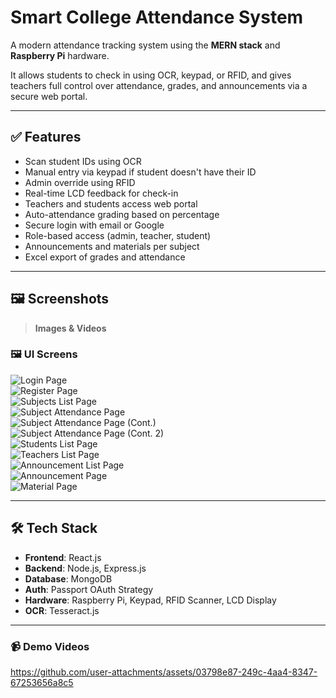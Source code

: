 # Smart College Attendance System

A modern attendance tracking system using the **MERN stack** and **Raspberry Pi** hardware.

It allows students to check in using OCR, keypad, or RFID, and gives teachers full control over attendance, grades, and announcements via a secure web portal.

---

## ✅ Features

- Scan student IDs using OCR  
- Manual entry via keypad if student doesn't have their ID  
- Admin override using RFID  
- Real-time LCD feedback for check-in  
- Teachers and students access web portal  
- Auto-attendance grading based on percentage  
- Secure login with email or Google  
- Role-based access (admin, teacher, student)  
- Announcements and materials per subject  
- Excel export of grades and attendance  

---

## 🖼️ Screenshots

> **Images & Videos**

### 🖼️ UI Screens

![Login Page](assets/page1.png)  
![Register Page](assets/page2.png)  
![Subjects List Page](assets/page3.png)  
![Subject Attendance Page](assets/page4.png)  
![Subject Attendance Page (Cont.)](assets/page5.png)  
![Subject Attendance Page (Cont. 2)](assets/page6.png)  
![Students List Page](assets/page7.png)  
![Teachers List Page](assets/page8.png)  
![Announcement List Page](assets/page9.png)  
![Announcement Page](assets/page10.png)  
![Material Page](assets/page11.png)

---

## 🛠️ Tech Stack

- **Frontend**: React.js  
- **Backend**: Node.js, Express.js  
- **Database**: MongoDB  
- **Auth**: Passport OAuth Strategy
- **Hardware**: Raspberry Pi, Keypad, RFID Scanner, LCD Display  
- **OCR**: Tesseract.js

---


### 📹 Demo Videos
https://github.com/user-attachments/assets/03798e87-249c-4aa4-8347-67253656a8c5
